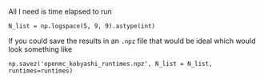 All I need is time elapsed to run
```
N_list = np.logspace(5, 9, 9).astype(int)
```

If you could save the results in an `.npz` file that would be ideal which would look something like
```
np.savez('openmc_kobyashi_runtimes.npz', N_list = N_list, runtimes=runtimes)
```